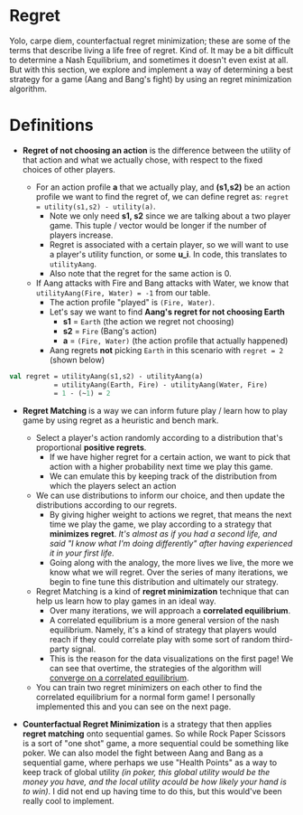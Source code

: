 # Regret

Yolo, carpe diem, counterfactual regret minimization; these are some of the
terms that describe living a life free of regret. Kind of. It may be a bit
difficult to determine a Nash Equilibrium, and sometimes it doesn't even
exist at all. But with this section, we explore and implement a way of
determining a best strategy for a game (Aang and Bang's fight) by using an
regret minimization algorithm.

# Definitions

- **Regret of not choosing an action** is the difference between the
  utility of that action and what we actually chose, with respect to
  the fixed choices of other players.

  - For an action profile **a** that we actually play, and **(s1,s2)**
    be an action profile we want to find the regret of, we can define regret
    as: `regret = utility(s1,s2) - utility(a)`.
    - Note we only need **s1, s2** since we are talking about a two player
      game. This tuple / vector would be longer if the number of players
      increase.
    - Regret is associated with a certain player, so we will want to use a
      player's utility function, or some **u_i**. In code, this translates
      to `utilityAang`.
    - Also note that the regret for the same action is 0.
  - If Aang attacks with Fire and Bang attacks with Water, we know that
    `utilityAang(Fire, Water) = -1` from our table.
    - The action profile "played" is `(Fire, Water)`.
    - Let's say we want to find **Aang's regret for not choosing Earth**
      - **s1** = `Earth` (the action we regret not choosing)
      - **s2** = `Fire` (Bang's action)
      - **a** = `(Fire, Water)` (the action profile that actually happened)
    - Aang regrets **not** picking `Earth` in this scenario
      with `regret = 2` (shown below)

```sml
val regret = utilityAang(s1,s2) - utilityAang(a)
           = utilityAang(Earth, Fire) - utilityAang(Water, Fire)
           = 1 - (~1) = 2
```

- **Regret Matching** is a way we can inform future play / learn how to play
  game by using regret as a heuristic and bench mark.

  - Select a player's action randomly according to a distribution that's
    proportional **positive regrets**.
    - If we have higher regret for a certain action, we want to pick that action
      with a higher probability next time we play this game.
    - We can emulate this by keeping track of the distribution from which the
      players select an action
  - We can use distributions to inform our choice, and then update the
    distributions according to our regrets.
    - By giving higher weight to actions we regret, that means the next time
      we play the game, we play according to a strategy that **minimizes regret**. _It's almost as if you had a second life, and said "I know what I'm doing differently" after having experienced it in your first life._
    - Going along with the analogy, the more lives we live, the more we know what we
      will regret. Over the series of many iterations, we begin to fine tune this
      distribution and ultimately our strategy.
  - Regret Matching is a kind of **regret minimization** technique that can help
    us learn how to play games in an ideal way.
    - Over many iterations, we will approach a **correlated equilibrium**.
    - A correlated equilibrium is a more general version of the nash equilibrium.
      Namely, it's a kind of strategy that players would reach if they could
      correlate play with some sort of random third-party signal.
    - This is the reason for the data visualizations on the first page! We can
      see that overtime, the strategies of the algorithm will
      [converge on a correlated equilibrium](http://www.dklevine.com/archive/refs4572.pdf).
  - You can train two regret minimizers on each other to find the correlated
    equilibrium for a normal form game! I personally implemented this and you
    can see on the next page.

- **Counterfactual Regret Minimization** is a strategy that then applies
  **regret matching** onto sequential games. So while Rock Paper Scissors
  is a sort of "one shot" game, a more sequential could be something like poker.
  We can also model the fight between Aang and Bang as a sequential game, where
  perhaps we use "Health Points" as a way to keep track of global utility
  _(in poker, this global utility would be the money you have, and the local utility acould be how likely your hand is to win)_. I did not end up having time to do this, but this would've been really cool to implement.

